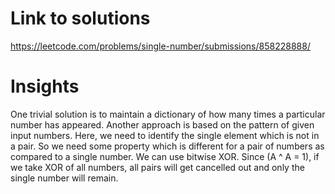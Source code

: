 # Link to solutions
https://leetcode.com/problems/single-number/submissions/858228888/

# Insights
One trivial solution is to maintain a dictionary of how many times a particular number has appeared. Another approach is based on the pattern of given input numbers. Here, we need to identify the single element which is not in a pair. So we need some property which is different for a pair of numbers as compared to a single number. We can use bitwise XOR. Since (A ^ A = 1), if we take XOR of all numbers, all pairs will get cancelled out and only the single number will remain.